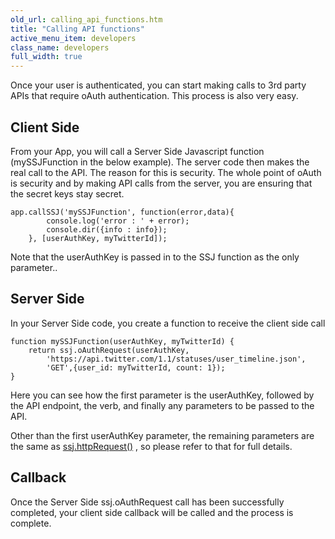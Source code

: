 ```yaml
---
old_url: calling_api_functions.htm
title: "Calling API functions"
active_menu_item: developers
class_name: developers
full_width: true
---
```



Once your user is authenticated, you can start making calls to 3rd party APIs that require oAuth authentication. This process is also very easy.

## Client Side

From your App, you will call a Server Side Javascript function (mySSJFunction in the below example). The server code then makes the real call to the API. The reason for this is security. The whole point of oAuth is security and by making API calls from the server, you are ensuring that the secret keys stay secret.

    app.callSSJ('mySSJFunction', function(error,data){
            console.log('error : ' + error);
            console.dir({info : info});
        }, [userAuthKey, myTwitterId]);
Note that the userAuthKey is passed in to the SSJ function as the only parameter..
## Server Side

In your Server Side code, you create a function to receive the client side call

    function mySSJFunction(userAuthKey, myTwitterId) {
        return ssj.oAuthRequest(userAuthKey,
			'https://api.twitter.com/1.1/statuses/user_timeline.json',    
            'GET',{user_id: myTwitterId, count: 1});
    }
   


Here you can see how the first parameter is the userAuthKey, followed by the API endpoint, the verb, and finally any parameters to be passed to the API.

Other than the first userAuthKey parameter, the remaining parameters are the same as [ssj.httpRequest()](/developers/documentation/scripting-apis/server-side-api/ssj-object/web-service-calls/httprequest2) , so please refer to that for full details.

## Callback

Once the Server Side ssj.oAuthRequest call has been successfully completed, your client side callback will be called and the process is complete.
